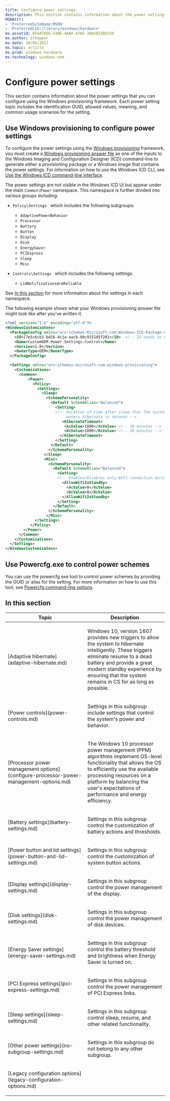 ```yaml
---
title: Configure power settings
description: This section contains information about the power settings that you can configure using the Windows provisioning framework. Each power setting topic includes the identification GUID, allowed values, meaning, and common usage scenarios for the setting.
MSHAttr:
- 'PreferredSiteName:MSDN'
- 'PreferredLib:/library/windows/hardware'
ms.assetid: 6FA47DE6-540E-4AA9-A76E-3A02025B5C58
ms.author: alhopper
ms.date: 10/05/2017
ms.topic: article
ms.prod: windows-hardware
ms.technology: windows-oem
---
```

# Configure power settings


This section contains information about the power settings that you can configure using the Windows provisioning framework. Each power setting topic includes the identification GUID, allowed values, meaning, and common usage scenarios for the setting.

## <span id="Use_Windows_provisioning_to_configure_power_settings"></span><span id="use_windows_provisioning_to_configure_power_settings"></span><span id="USE_WINDOWS_PROVISIONING_TO_CONFIGURE_POWER_SETTINGS"></span>Use Windows provisioning to configure power settings


To configure the power settings using the [Windows provisioning](p_customize_converged.windows_provisioning_xml) framework, you must create a [Windows provisioning answer file](p_customize_converged.windows_provisioning_answer_file) as one of the inputs to the Windows Imaging and Configuration Designer (ICD) command-line to generate either a provisioning package or a Windows image that contains the power settings. For information on how to use the Windows ICD CLI, see [Use the Windows ICD command-line interface](p_icd.use_the_windows_icd_command_line_interface).

The power settings are not visible in the Windows ICD UI but appear under the main `Common\Power` namespace. This namespace is further divided into various groups including:

-   `Policy\Settings ` which includes the following subgroups:

    -   `AdaptivePowerBehavior`
    -   `Processor`
    -   `Battery`
    -   `Button`
    -   `Display`
    -   `Disk`
    -   `EnergySaver`
    -   `PCIExpress`
    -   `Sleep`
    -   `Misc`

-   `Controls\Settings ` which includes the following settings:

    -   `LidNotificationsAreReliable`

See [In this section](#in-this-section) for more information about the settings in each namespace.

The following example shows what your Windows provisioning answer file might look like after you've written it.

```XML
<?xml version="1.0" encoding="utf-8"?> 
<WindowsCustomizatons> 
  <PackageConfig xmlns="urn:schemas-Microsoft-com:Windows-ICD-Package-Config.v1.0"> 
    <ID>{7e5c6cb3-bd16-4c1a-aacb-98c9151d5f20}</ID>  <!-- ID needs to be be unique GUID for the package --> 
    <Name>CustomOEM.Power.Settings.Control</Name> 
    <Version>1.0</Version> 
    <OwnerType>OEM</OwnerType> 
  </PackageConfig> 

  <Settings xmlns="urn:schemas-microsoft-com:windows-provisioning"> 
    <Customizations> 
      <Common> 
          <Power> 
            <Policy>  
              <Settings> 
                <Sleep> 
                  <SchemePersonality> 
                    <Default SchemeAlias="Balanced"> 
                      <Setting>   
                      <!-- Duration of time after sleep that the system automatically wakes and 
                           enters hibernate in seconds --> 
                         <HibernateTimeout> 
                          <AcValue>1800</AcValue> <!-- 30 minutes --> 
                          <DcValue>1800</DcValue> <!-- 30 minutes --> 
                        </HibernateTimeout>      
                      </Setting> 
                    </Default> 
                   </SchemePersonality> 
                 </Sleep> 
                 <Misc>                              
                   <SchemePersonality> 
                     <Default SchemeAlias="Balanced"> 
                       <Setting> 
                       <!-- Enables/Disables only WiFi connection during standby --> 
                         <AllowWifiInStandby> 
                           <AcValue>0</AcValue> 
                           <DcValue>0</DcValue> 
                         </AllowWifiInStandby>   
                       </Setting> 
                     </Default> 
                   </SchemePersonality> 
                  </Misc> 
             </Settings> 
           </Policy> 
        </Power> 
      </Common> 
    </Customizations> 
  </Settings> 
</WindowsCustomizatons>  
```

## <span id="use_powercfg.exe_to_control_power_schemes_"></span><span id="USE_POWERCFG.EXE_TO_CONTROL_POWER_SCHEMES_"></span>Use Powercfg.exe to control power schemes


You can use the powercfg.exe tool to control power schemes by providing the GUID or alias for the setting. For more information on how to use this tool, see [Powercfg command-line options](p_weg_hardware.powercfg_command-line_options).

## <span id="in_this_section"></span><span id="IN_THIS_SECTION"></span>


## <span id="in_this_section"></span>In this section


<table>
<colgroup>
<col width="50%" />
<col width="50%" />
</colgroup>
<thead>
<tr class="header">
<th>Topic</th>
<th>Description</th>
</tr>
</thead>
<tbody>
<tr class="odd">
<td><p>[Adaptive hibernate](adaptive-hibernate.md)</p></td>
<td><p>Windows 10, version 1607 provides new triggers to allow the system to hibernate intelligently. These triggers eliminate resume to a dead battery and provide a great modern standby experience by ensuring that the system remains in CS for as long as possible.</p></td>
</tr>
<tr class="even">
<td><p>[Power controls](power-controls.md)</p></td>
<td><p>Settings in this subgroup include settings that control the system's power and behavior.</p></td>
</tr>
<tr class="odd">
<td><p>[Processor power management options](configure-processor-power-management-options.md)</p></td>
<td><p>The Windows 10 processor power management (PPM) algorithms implement OS-level functionality that allows the OS to efficiently use the available processing resources on a platform by balancing the user's expectations of performance and energy efficiency.</p></td>
</tr>
<tr class="even">
<td><p>[Battery settings](battery-settings.md)</p></td>
<td><p>Settings in this subgroup control the customization of battery actions and thresholds.</p></td>
</tr>
<tr class="odd">
<td><p>[Power button and lid settings](power-button-and-lid-settings.md)</p></td>
<td><p>Settings in this subgroup control the customization of system button actions.</p></td>
</tr>
<tr class="even">
<td><p>[Display settings](display-settings.md)</p></td>
<td><p>Settings in this subgroup control the power management of the display.</p></td>
</tr>
<tr class="odd">
<td><p>[Disk settings](disk-settings.md)</p></td>
<td><p>Settings in this subgroup control the power management of disk devices.</p></td>
</tr>
<tr class="even">
<td><p>[Energy Saver settings](energy-saver-settings.md)</p></td>
<td><p>Settings in this subgroup control the battery threshold and brightness when Energy Saver is turned on.</p></td>
</tr>
<tr class="odd">
<td><p>[PCI Express settings](pci-express-settings.md)</p></td>
<td><p>Settings in this subgroup control the power management of PCI Express links.</p></td>
</tr>
<tr class="even">
<td><p>[Sleep settings](sleep-settings.md)</p></td>
<td><p>Settings in this subgroup control sleep, resume, and other related functionality.</p></td>
</tr>
<tr class="odd">
<td><p>[Other power settings](no-subgroup-settings.md)</p></td>
<td><p>Settings in this subgroup do not belong to any other subgroup.</p></td>
</tr>
<tr class="even">
<td><p>[Legacy configuration options](legacy-configuration-options.md)</p></td>
<td></td>
</tr>
</tbody>
</table>
